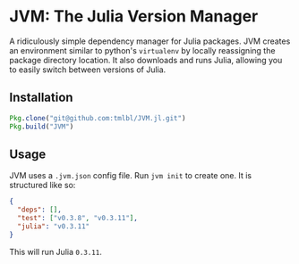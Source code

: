 JVM: The Julia Version Manager
==============================

A ridiculously simple dependency manager for Julia packages. JVM creates an
environment similar to python's `virtualenv` by locally reassigning the package
directory location. It also downloads and runs Julia, allowing you to
easily switch between versions of Julia.

## Installation

```julia
Pkg.clone("git@github.com:tmlbl/JVM.jl.git")
Pkg.build("JVM")
```

## Usage

JVM uses a `.jvm.json` config file. Run `jvm init` to create one. It is
structured like so:

```json
{
  "deps": [],
  "test": ["v0.3.8", "v0.3.11"],
  "julia": "v0.3.11"
}
```

This will run Julia `0.3.11`.
